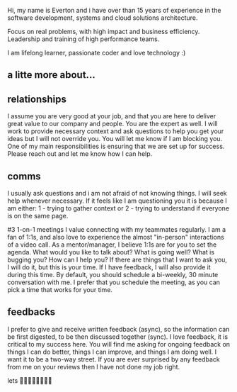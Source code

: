 
Hi, my name is Everton and i have over than 15 years of experience in the software development, systems and cloud solutions architecture.

Focus on real problems, with high impact and business efficiency.
Leadership and training of high performance teams.

I am lifelong learner, passionate coder and love technology :)

## a litte more about...

## relationships
I assume you are very good at your job, and that you are here to deliver great value to our company and people. You are the expert as well. I will work to provide necessary context and ask questions to help you get your ideas but I will not override you.
You will let me know if I am blocking you. One of my main responsibilities is ensuring that we are set up for success. Please reach out and let me know how I can help.

## comms
I usually ask questions and i am not afraid of not knowing things. I will seek help whenever necessary. If it feels like I am questioning you it is because I am either: 1 - trying to gather context or 2 - trying to understand if everyone is on the same page.

#3 1-on-1 meetings
I value connecting with my teammates regularly. I am a fan of 1:1s, and also love to experience the almost "in-person" interactions of a video call.
As a mentor/manager, I believe 1:1s are for you to set the agenda. What would you like to talk about? What is going well? What is bugging you? How can I help you? If there are things that I want to ask you, I will do it, but this is your time. If I have feedback, I will also provide it during this time.
By default, you should schedule a bi-weekly, 30 minute conversation with me. I prefer that you schedule the meeting, as you can pick a time that works for your time.

## feedbacks
I prefer to give and receive written feedback (async), so the information can be first digested, to be then discussed together (sync). I love feedback, it is critical to my success here.  You will find me asking for ongoing feedback on things I can do better, things I can improve, and things I am doing well. I want it to be a two-way street. If you are ever surprised by any feedback from me on your reviews then I have not done my job right.

lets 🚀🚀🚀🚀🚀🚀🚀🚀
